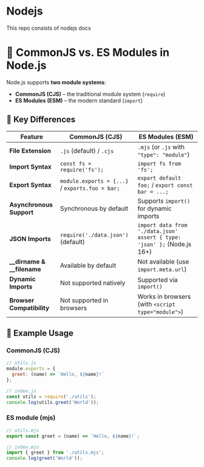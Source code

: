 # Nodejs
This repo consists of nodejs docs

# 📌 CommonJS vs. ES Modules in Node.js

Node.js supports **two module systems**:  
- **CommonJS (CJS)** – the traditional module system (`require`)  
- **ES Modules (ESM)** – the modern standard (`import`)  

## 🔹 Key Differences

| Feature             | CommonJS (CJS)                        | ES Modules (ESM)                    |
|---------------------|--------------------------------------|--------------------------------------|
| **File Extension**  | `.js` (default) / `.cjs`             | `.mjs` (or `.js` with `"type": "module"`) |
| **Import Syntax**   | `const fs = require('fs');`          | `import fs from 'fs';`              |
| **Export Syntax**   | `module.exports = {...}` / `exports.foo = bar;` | `export default foo;` / `export const bar = ...;` |
| **Asynchronous Support** | Synchronous by default       | Supports `import()` for dynamic imports |
| **JSON Imports**    | `require('./data.json')` (default)   | `import data from './data.json' assert { type: 'json' };` (Node.js 16+) |
| **__dirname & __filename** | Available by default       | Not available (use `import.meta.url`) |
| **Dynamic Imports** | Not supported natively             | Supported via `import()`            |
| **Browser Compatibility** | Not supported in browsers   | Works in browsers (with `<script type="module">`) |

## 🔹 Example Usage

### **CommonJS (CJS)**
```js
// utils.js
module.exports = {
  greet: (name) => `Hello, ${name}!`
};

// index.js
const utils = require('./utils');
console.log(utils.greet('World'));
```
### **ES module (mjs)**
```js
// utils.mjs
export const greet = (name) => `Hello, ${name}!`;

// index.mjs
import { greet } from './utils.mjs';
console.log(greet('World'));
```
